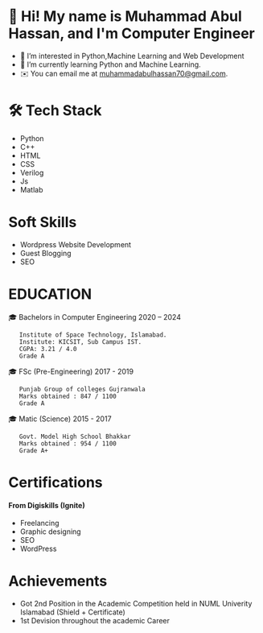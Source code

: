 # 👋 Hi! My name is Muhammad Abul Hassan, and I'm Computer Engineer
- 👀 I’m interested in Python,Machine Learning and Web Development
- 🌱 I’m currently learning Python and Machine Learning.
- ✉️ You can email me at muhammadabulhassan70@gmail.com.

# 🛠 Tech Stack

- Python   
- C++  
- HTML  
- CSS  
- Verilog  
- Js  
- Matlab  

# Soft Skills
- Wordpress Website Development
- Guest Blogging
- SEO

# EDUCATION
🎓 Bachelors in Computer Engineering                    2020 – 2024
 
       Institute of Space Technology, Islamabad.
       Institute: KICSIT, Sub Campus IST.
       CGPA: 3.21 / 4.0
       Grade A

🎓 FSc (Pre-Engineering)                                2017 - 2019

       Punjab Group of colleges Gujranwala
       Marks obtained : 847 / 1100
       Grade A
       

🎓 Matic (Science)                                      2015 - 2017

       Govt. Model High School Bhakkar
       Marks obtained : 954 / 1100
       Grade A+
       
       
 # Certifications
 #### From Digiskills (Ignite) 
 - Freelancing
 - Graphic designing
 - SEO
 - WordPress
 
# Achievements
- Got 2nd Position in the Academic Competition held in NUML Univerity Islamabad (Shield + Certificate)
- 1st Devision throughout the academic Career

